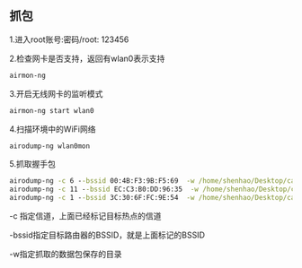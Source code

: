 ## 抓包
1.进入root账号:密码/root: 123456

2.检查网卡是否支持，返回有wlan0表示支持
``` cmd
airmon-ng
```
3.开启无线网卡的监听模式
``` cmd
airmon-ng start wlan0
```
4.扫描环境中的WiFi网络
``` cmd
airodump-ng wlan0mon
```
5.抓取握手包
``` cmd
airodump-ng -c 6 --bssid 00:4B:F3:9B:F5:69  -w /home/shenhao/Desktop/caps/hack wlan0mon
airodump-ng -c 11 --bssid EC:C3:B0:DD:96:35  -w /home/shenhao/Desktop/caps/hack wlan0mon
airodump-ng -c 1 --bssid 3C:30:6F:FC:9E:54  -w /home/shenhao/Desktop/caps/hack wlan0mon
```
-c 指定信道，上面已经标记目标热点的信道

-bssid指定目标路由器的BSSID，就是上面标记的BSSID

-w指定抓取的数据包保存的目录

